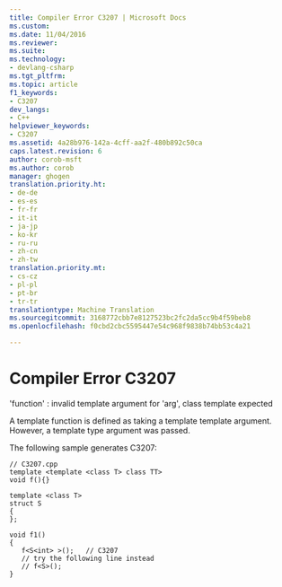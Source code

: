 ```yaml
---
title: Compiler Error C3207 | Microsoft Docs
ms.custom: 
ms.date: 11/04/2016
ms.reviewer: 
ms.suite: 
ms.technology:
- devlang-csharp
ms.tgt_pltfrm: 
ms.topic: article
f1_keywords:
- C3207
dev_langs:
- C++
helpviewer_keywords:
- C3207
ms.assetid: 4a28b976-142a-4cff-aa2f-480b892c50ca
caps.latest.revision: 6
author: corob-msft
ms.author: corob
manager: ghogen
translation.priority.ht:
- de-de
- es-es
- fr-fr
- it-it
- ja-jp
- ko-kr
- ru-ru
- zh-cn
- zh-tw
translation.priority.mt:
- cs-cz
- pl-pl
- pt-br
- tr-tr
translationtype: Machine Translation
ms.sourcegitcommit: 3168772cbb7e8127523bc2fc2da5cc9b4f59beb8
ms.openlocfilehash: f0cbd2cbc5595447e54c968f9838b74bb53c4a21

---
```

# Compiler Error C3207
'function' : invalid template argument for 'arg', class template expected  
  
 A template function is defined as taking a template template argument. However, a template type argument was passed.  
  
 The following sample generates C3207:  
  
```  
// C3207.cpp  
template <template <class T> class TT>  
void f(){}  
  
template <class T>  
struct S  
{  
};  
  
void f1()  
{  
   f<S<int> >();   // C3207  
   // try the following line instead  
   // f<S>();  
}  
```


<!--HONumber=Jan17_HO1-->


